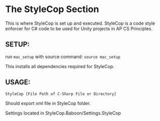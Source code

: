 # The StyleCop Section
This is where StyleCop is set up and executed. StyleCop is a code style enforcer for C# code to be used for Unity projects in AP CS Principles.

## SETUP:
  run ```mac_setup``` with source command:
    ``source mac_setup``

  This installs all dependencies required for StyleCop.

## USAGE:
  `StyleCop [File Path of C-Sharp File or Directory]`

  Should export xml file in StyleCop folder.

  Settings located in StyleCop.Baboon/Settings.StyleCop
